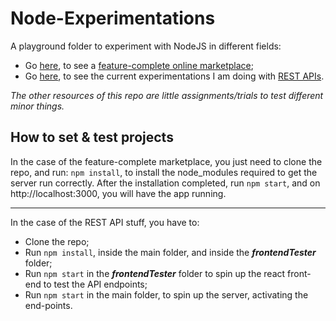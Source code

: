 # Node-Experimentations
A playground folder to experiment with NodeJS in different fields:
- Go [here](https://github.com/RiccardoTonioloDev/Node-Experimentations/tree/main/Node-first-server), to see a <u>feature-complete online marketplace</u>;
- Go [here](https://github.com/RiccardoTonioloDev/Node-Experimentations/tree/main/Node-first-RESTAPI), to see the current experimentations I am doing with <u>REST APIs</u>.

*The other resources of this repo are little assignments/trials to test different minor things.*

## How to set & test projects
In the case of the feature-complete marketplace, you just need to clone the repo, and run:
`npm install`, to install the node_modules required to get the server run correctly.
After the installation completed, run `npm start`, and on http://localhost:3000, you will have the app running.  <hr>

In the case of the REST API stuff, you have to:
- Clone the repo;
- Run `npm install`, inside the main folder, and inside the ***frontendTester*** folder;
- Run `npm start` in the ***frontendTester*** folder to spin up the react front-end to test the API endpoints;
- Run `npm start` in the main folder, to spin up the server, activating the end-points.